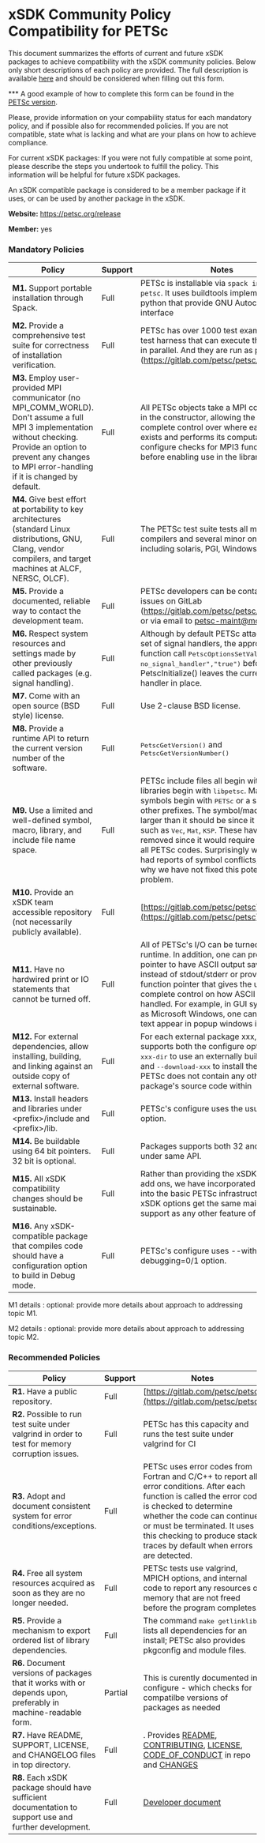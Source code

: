 # xSDK Community Policy Compatibility for PETSc

This document summarizes the efforts of current and future xSDK packages to achieve compatibility with the xSDK community policies. Below only short descriptions of each policy are provided. The full description is available [here](https://github.com/xsdk-project/xsdk-community-policies)
and should be considered when filling out this form.

*** A good example of how to complete this form can be found in the [PETSc version](https://github.com/xsdk-project/xsdk-policy-compatibility/blob/master/petsc-policy-compatibility.md).

Please, provide information on your compability status for each mandatory policy, and if possible also for recommended policies.
If you are not compatible, state what is lacking and what are your plans on how to achieve compliance.

For current xSDK packages: If you were not fully compatible at some point, please describe the steps you undertook to fulfill the policy. This information will be helpful for future xSDK packages.

An xSDK compatible package is considered to be a member package if it uses, or can be used by another package in the xSDK.

**Website:**  https://petsc.org/release

**Member:** yes

### Mandatory Policies

| Policy                 |Support| Notes                   |
|------------------------|-------|-------------------------|
|**M1.** Support portable installation through Spack. |Full| PETSc is installable via `spack install petsc`. It uses buildtools implemented in python that provide GNU Autoconf interface|
|**M2.** Provide a comprehensive test suite for correctness of installation verification. |Full| PETSc has over 1000 test examples and a test harness that can execute the examples in parallel. And they are run as part of CI (https://gitlab.com/petsc/petsc/-/pipelines)|
|**M3.** Employ user-provided MPI communicator (no MPI_COMM_WORLD). Don't assume a full MPI 3 implementation without checking. Provide an option to prevent any changes to MPI error-handling if it is changed by default. |Full| All PETSc objects take a MPI communicator in the constructor, allowing the user complete control over where each object exists and performs its computations. And configure checks for MPI3 functionality - before enabling use in the library |
|**M4.** Give best effort at portability to key architectures (standard Linux distributions, GNU, Clang, vendor compilers, and target machines at ALCF, NERSC, OLCF). |Full| The PETSc test suite tests all major compilers and several minor ones, including solaris, PGI, Windows.|
|**M5.** Provide a documented, reliable way to contact the development team. |Full| PETSc developers can be contacted via issues on GitLab (https://gitlab.com/petsc/petsc/-/issues) or via email to petsc-maint@mcs.anl.gov.|
|**M6.** Respect system resources and settings made by other previously called packages (e.g. signal handling). |Full| Although by default PETSc attaches its own set of signal handlers, the appropriate function call <tt>PetscOptionsSetValue("-no_signal_handler","true")</tt> before calling <ttt>PetscInitialize()</tt> leaves the current signal handler in place.  |
|**M7.** Come with an open source (BSD style) license. |Full| Use 2-clause BSD license. |
|**M8.** Provide a runtime API to return the current version number of the software. |Full| <tt>PetscGetVersion()</tt> and <tt>PetscGetVersionNumber()</tt> |
|**M9.** Use a limited and well-defined symbol, macro, library, and include file name space. |Full| PETSc include files all begin with <tt>petsc</tt>. The libraries begin with <tt>libpetsc</tt>. Macros and symbols begin with <tt>PETSc</tt> or a small set of other prefixes. The symbol/macro space is larger than it should be since it has prefixes such as <tt>Vec</tt>, <tt>Mat</tt>, <tt>KSP</tt>. These have not been removed since it would require changes to all PETSc codes. Surprisingly we have not had reports of symbol conflicts, which is why we have not fixed this potential problem. |
|**M10.** Provide an xSDK team accessible repository (not necessarily publicly available). |Full| [https://gitlab.com/petsc/petsc](https://gitlab.com/petsc/petsc) |
|**M11.** Have no hardwired print or IO statements that cannot be turned off. |Full| All of PETSc's I/O can be turned of at runtime. In addition, one can provide a file pointer to have ASCII output saved to a file instead of stdout/stderr or provide a function pointer that gives the user complete control on how ASCII output is handled. For example, in GUI systems such as Microsoft Windows, one can have the text appear in popup windows if desired. |
|**M12.** For external dependencies, allow installing, building, and linking against an outside copy of external software. |Full| For each external package xxx, PETSc supports both the configure option <tt>--with-xxx-dir</tt> to use an externally built version and <tt>--download-xxx</tt> to install the package. PETSc does not contain any other package's source code within  |
|**M13.** Install headers and libraries under \<prefix\>/include and \<prefix\>/lib. |Full| PETSc's configure uses the usual <tt>--prefix</tt> option. |
|**M14.** Be buildable using 64 bit pointers. 32 bit is optional. |Full| Packages supports both 32 and 64 bit under same API. |
|**M15.** All xSDK compatibility changes should be sustainable. |Full| Rather than providing the xSDK options as add ons, we have incorporated them fully into the basic PETSc infrastructure, so that xSDK options get the same maintaince and support as any other feature of PETSc.  |
|**M16.** Any xSDK-compatible package that compiles code should have a configuration option to build in Debug mode. |Full| PETSc's configure uses --with-debugging=0/1 option. |

M1 details <a id="m1-details"></a>: optional: provide more details about approach to addressing topic M1.

M2 details <a id="m2-details"></a>: optional: provide more details about approach to addressing topic M2.

### Recommended Policies

| Policy                 |Support| Notes                   |
|------------------------|-------|-------------------------|
|**R1.** Have a public repository. |Full| [https://gitlab.com/petsc/petsc](https://gitlab.com/petsc/petsc) |
|**R2.** Possible to run test suite under valgrind in order to test for memory corruption issues. |Full| PETSc has this capacity and runs the test suite under valgrind for CI |
|**R3.** Adopt and document consistent system for error conditions/exceptions. |Full| PETSc uses error codes from Fortran and C/C++ to report all error conditions. After each function is called the error code is checked to determine whether the code can continue or must be terminated. It uses this checking to produce stack traces by default when errors are detected. |
|**R4.** Free all system resources acquired as soon as they are no longer needed. |Full| PETSc tests use valgrind, MPICH options, and internal code to report any resources or memory that are not freed before the program completes. |
|**R5.** Provide a mechanism to export ordered list of library dependencies. |Full| The command <tt>make getlinklibs</tt> lists all dependencies for an install; PETSc also provides pkgconfig and module files.
|**R6.** Document versions of packages that it works with or depends upon, preferably in machine-readable form.  |Partial| This is curently documented in configure - which checks for compatilbe versions of packages as needed |
|**R7.** Have README, SUPPORT, LICENSE, and CHANGELOG files in top directory.  |Full| . Provides [README](https://gitlab.com/petsc/petsc/-/blob/main/README.md), [CONTRIBUTING](https://gitlab.com/petsc/petsc/-/blob/main/CONTRIBUTING), [LICENSE](https://gitlab.com/petsc/petsc/-/blob/main/LICENSE), [CODE_OF_CONDUCT](https://gitlab.com/petsc/petsc/-/blob/main/CODE_OF_CONDUCT.md) in repo and [CHANGES](https://petsc.org/release/docs/changes) |
|**R8.** Each xSDK package should have sufficient documentation to support use and further development.  |Full| [Developer document](https://petsc.org/release/developers/) |
